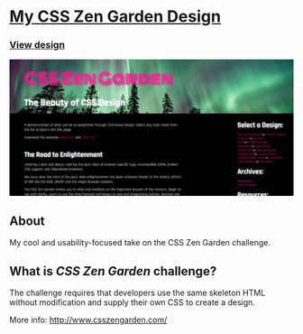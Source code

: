 # <a href="https://advaitju.github.io/My-CSS-Zen-Garden-Design/">My CSS Zen Garden Design</a>
### <a href="https://advaitju.github.io/My-CSS-Zen-Garden-Design/">View design</a>
<a href="https://advaitju.github.io/My-CSS-Zen-Garden-Design/">![My CSS Zen Garden design screenshot.](img/css-zen-garden-design-screenshot.png)</a>

## About
My cool and usability-focused take on the CSS Zen Garden challenge.

## What is _CSS Zen Garden_ challenge?
The challenge requires that developers use the same skeleton HTML without modification and supply their own CSS to create a design.

More info: http://www.csszengarden.com/
